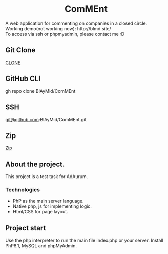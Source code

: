 <h1 align="center">ComMEnt</h1>
A web application for commenting on companies in a closed circle.<br/>
Working demo(not working now): http://blmd.site/<br/>
To access via ssh or phpmyadmin, please contact me :D

## Git Clone
[CLONE](https://github.com/BlAyMid/ComMEnt.git)

## GitHub CLI
gh repo clone BlAyMid/ComMEnt

## SSH
git@github.com:BlAyMid/ComMEnt.git

## Zip
[Zip](https://github.com/BlAyMid/ComMEnt/archive/refs/heads/master.zip)

## About the project.
This project is a test task for AdAurum.

### Technologies
- PhP as the main server language.
- Native php, js for implementing logic.
- Html/CSS for page layout.

## Project start
Use the php interpreter to run the main file index.php or your server.
Install PhP8.1, MySQL and phpMyAdmin.
